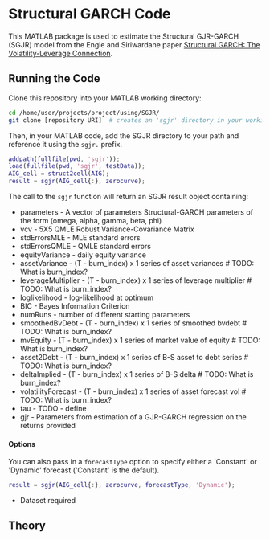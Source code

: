 # Structural GARCH Code

This MATLAB package is used to estimate the Structural GJR-GARCH (SGJR) model from the Engle and Siriwardane paper [Structural GARCH: The Volatility-Leverage Connection](https://papers.ssrn.com/sol3/papers.cfm?abstract_id=2596622).

## Running the Code
Clone this repository into your MATLAB working directory:

```bash
cd /home/user/projects/project/using/SGJR/
git clone [repository URI]  # creates an 'sgjr' directory in your working directory
```

Then, in your MATLAB code, add the SGJR directory to your path and reference it using the `sgjr.` prefix.

```MATLAB
addpath(fullfile(pwd, 'sgjr'));
load(fullfile(pwd, 'sgjr', testData));
AIG_cell = struct2cell(AIG);
result = sgjr(AIG_cell{:}, zerocurve);
```

The call to the `sgjr` function will return an SGJR result object containing:

* parameters - A vector of parameters Structural-GARCH parameters of the form (omega, alpha, gamma, beta, phi)
* vcv - 5X5 QMLE Robust Variance-Covariance Matrix
* stdErrorsMLE - MLE standard errors
* stdErrorsQMLE - QMLE standard errors
* equityVariance - daily equity variance
* assetVariance - (T - burn_index) x 1 series of asset variances            # TODO: What is burn_index?
* leverageMultiplier - (T - burn_index) x 1 series of leverage multiplier   # TODO: What is burn_index?
* loglikelihood - log-likelihood at optimum
* BIC - Bayes Information Criterion
* numRuns - number of different starting parameters
* smoothedBvDebt - (T - burn_index) x 1 series of smoothed bvdebt          # TODO: What is burn_index?
* mvEquity - (T - burn_index) x 1 series of market value of equity         # TODO: What is burn_index?
* asset2Debt - (T - burn_index) x 1 series of B-S asset to debt series     # TODO: What is burn_index?
* deltaImplied - (T - burn_index) x 1 series of B-S delta                  # TODO: What is burn_index?
* volatilityForecast - (T - burn_index) x 1 series of asset forecast vol   # TODO: What is burn_index?
* tau - TODO - define
* gjr - Parameters from estimation of a GJR-GARCH regression on the returns provided

#### Options

You can also pass in a `forecastType` option to specify either a 'Constant' or 'Dynamic' forecast ('Constant' is the default).

```MATLAB
result = sgjr(AIG_cell{:}, zerocurve, forecastType, 'Dynamic');
```

* Dataset required

## Theory
